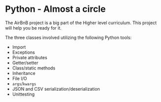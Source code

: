 # Python - Almost a circle

The AirBnB project is a big part of the Higher level curriculum. This project will help you be ready for it.

The three classes involved utilizing the following Python tools:
* Import
* Exceptions
* Private attributes
* Getter/setter
* Class/static methods
* Inheritance
* File I/O
* `args`/`kwargs`
* JSON and CSV serialization/deserialization
* Unittesting
